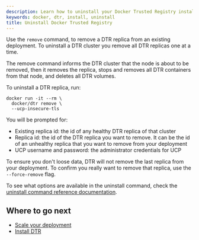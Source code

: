 ```yaml
---
description: Learn how to uninstall your Docker Trusted Registry installation.
keywords: docker, dtr, install, uninstall
title: Uninstall Docker Trusted Registry
---
```


Use the `remove` command, to remove a DTR replica from an existing deployment.
To uninstall a DTR cluster you remove all DTR replicas one at a time.

The remove command informs the DTR cluster that the node is about to be removed,
then it removes the replica, stops and removes all DTR containers from that node,
and deletes all DTR volumes.

To uninstall a DTR replica, run:

```none
docker run -it --rm \
  docker/dtr remove \
  --ucp-insecure-tls
```

You will be prompted for:

* Existing replica id: the id of any healthy DTR replica of that cluster
* Replica id: the id of the DTR replica you want to remove. It can be the id of an
unhealthy replica that you want to remove from your deployment
* UCP username and password: the administrator credentials for UCP

To ensure you don't loose data, DTR will not remove the last replica from your
deployment. To confirm you really want to remove that replica, use the
`--force-remove` flag.

To see what options are available in the uninstall command, check the
[uninstall command reference documentation](../../reference/cli/remove.md).

## Where to go next

* [Scale your deployment](scale-your-deployment.md)
* [Install DTR](index.md)
